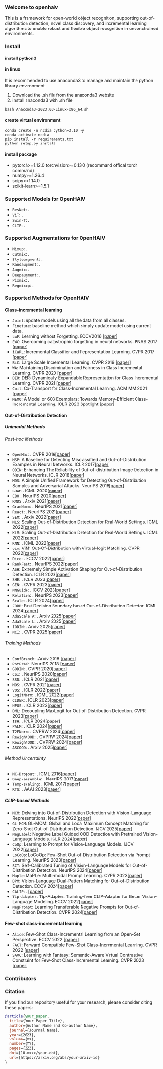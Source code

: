### Welcome to openhaiv

This is a framework for open-world object recognition, supporting out-of-distribution detection, novel class discovery, and incremental learning algorithms to enable robust and flexible object recognition in unconstrained environments.

### Install
#### install python3
#### in linux 
It is recommended to use anaconda3 to manage and maintain the python library environment.
1. Download the .sh file from the anaconda3 website
2. install anaconda3 with .sh file
```
bash Anaconda3-2023.03-Linux-x86_64.sh
```


#### create virtual environment
```
conda create -n ncdia python=3.10 -y
conda activate ncdia
pip install -r requirements.txt
python setup.py install
```

#### install package
* pytorch>=1.12.0 torchvision>=0.13.0 (recommand offical torch command)
* numpy>=1.26.4
* scipy>=1.14.0
* scikit-learn>=1.5.1

### Supported Models for OpenHAIV
- `ResNet`: .
- `ViT`: .
- `Swin-T`: .
- `CLIP`: .

### Supported Augmentations for OpenHAIV

- `Mixup`: .
- `Cutmix`: .
- `Styleaugment`: .
- `Randaugment`: .
- `Augmix`: .
- `Deepaugment`: .
- `Pixmix`: .
- `Regmixup`: .

### Supported Methods for OpenHAIV

#### Class-incremental learning

- `Joint`: update models using all the data from all classes.
- `Finetune`: baseline method which simply update model using current data.
- `LwF`: Learning without Forgetting. ECCV2016 [[paper](https://arxiv.org/abs/1606.09282)]
-  `EWC`: Overcoming catastrophic forgetting in neural networks. PNAS 2017 [[paper](https://arxiv.org/abs/1612.00796)]
-  `iCaRL`: Incremental Classifier and Representation Learning. CVPR 2017 [[paper](https://arxiv.org/abs/1611.07725)]
-  `BiC`: Large Scale Incremental Learning. CVPR 2019 [[paper](https://arxiv.org/abs/1905.13260)]
-  `WA`: Maintaining Discrimination and Fairness in Class Incremental Learning. CVPR 2020 [[paper](https://arxiv.org/abs/1911.07053)]
-  `DER`: DER: Dynamically Expandable Representation for Class Incremental Learning. CVPR 2021 [[paper](https://arxiv.org/abs/2103.16788)]
-  `Coil`: Co-Transport for Class-Incremental Learning. ACM MM 2021 [[paper](https://arxiv.org/abs/2107.12654)]
-  `MEMO`: A Model or 603 Exemplars: Towards Memory-Efficient Class-Incremental Learning. ICLR 2023 Spotlight [[paper](https://openreview.net/forum?id=S07feAlQHgM)]

#### Out-of-Distribution Detection
##### Unimodal Methods
###### Post-hoc Methods
- `OpenMax`: . CVPR 2016[[paper]()]
- `MSP`: A Baseline for Detecting Misclassified and Out-of-Distribution Examples in Neural Networks. ICLR 2017[[paper](https://arxiv.org/abs/1610.02136)]
- `ODIN`: Enhancing The Reliability of Out-of-distribution Image Detection in Neural Networks. ICLR 2018[[paper](https://arxiv.org/abs/1706.02690)]
- `MDS`: A Simple Unified Framework for Detecting Out-of-Distribution Samples and Adversarial Attacks. NeurIPS 2018[[paper](https://arxiv.org/abs/1807.03888)]
- `GRAM` . ICML 2020[[paper]()]
- `EBO` . NeurIPS 2020[[paper]()]
- `RMDS` . Arxiv 2021[[paper]()]
- `GranNorm`: . NeurIPS 2021[[paper]()]
- `React`: . NeurIPS 2021[[paper]()]
- `SEM`: . Arxiv 2022[[paper]()]
- `MLS`: Scaling Out-of-Distribution Detection for Real-World Settings. ICML 2022[[paper](https://arxiv.org/abs/1911.11132)]
- `KLM`: Scaling Out-of-Distribution Detection for Real-World Settings. ICML 2022[[paper](https://arxiv.org/abs/1911.11132)]
- `KNN`: . ICML 2022[[paper]()]
- `vim`: ViM: Out-Of-Distribution with Virtual-logit Matching. CVPR 2022[[paper](https://arxiv.org/abs/2203.10807)]
- `Dice`: . ECCV 2022[[paper]()]
- `RankFeat`: . NeurIPS 2022[[paper]()]
- `ASH`: Extremely Simple Activation Shaping for Out-of-Distribution Detection. ICLR 2023[[paper](https://arxiv.org/abs/2209.09858)]
- `SHE`: . ICLR 2023[[paper]()]
- `GEN`: . CVPR 2023[[paper]()]
- `NNGuide`: . ICCV 2023[[paper]()]
- `Relation`: . NeurIPS 2023[[paper]()]
- `Scale`: . ICLR 2024[[paper]()]
- `FDBD`: Fast Decision Boundary based Out-of-Distribution Detector. ICML 2024[[paper](https://arxiv.org/abs/2312.11536)]
- `AdaScale A`: . Arxiv 2025[[paper]()]
- `AdaScale L`: . Arxiv 2025[[paper]()]
- `IODIN`: . Arxiv 2025[[paper]()]
- `NCI`: . CVPR 2025[[paper]()]
###### Training Methods
- `ConfBranch`: .Arxiv 2018 [[paper]()]
- `RotPred`: .NeurIPS 2018 [[paper]()]
- `GODIN`: . CVPR 2020[[paper]()]
- `CSI`: . NeurIPS 2020[[paper]()]
- `SSD`: . ICLR 2021[[paper]()]
- `MOS`: . CVPR 2021[[paper]()]
- `VOS`: . ICLR 2022[[paper]()]
- `LogitNorm`: . ICML 2022[[paper]()]
- `CIDER`: . ICLR 2023[[paper]()]
- `NPOS`: . ICLR 2023[[paper]()]
- `DML`: Decoupling MaxLogit for Out-of-Distribution Detection. CVPR 2023[[paper](https://openaccess.thecvf.com/content/CVPR2023/papers/Zhang_Decoupling_MaxLogit_for_Out-of-Distribution_Detection_CVPR_2023_paper.pdf)]
- `ISH`: . ICLR 2024[[paper]()]
- `PALM`: . ICLR 2024[[paper]()]
- `T2FNorm`: . CVPRW 2024[[paper]()]
- `RewightOOD`: . CVPRW 2024[[paper]()]
- `RewightOOD`: . CVPRW 2024[[paper]()]
- `ASCOOD`: . Arxiv 2025[[paper]()]
###### Method Uncertainty
- `MC-Dropout`: . ICML 2016[[paper]()]
- `Deep-ensemble`: . NeurIPS 2017[[paper]()]
- `Temp-scaling`: . ICML 2017[[paper]()]
- `RTS`: . AAAI 2023[[paper]()]

##### CLIP-based Methods
- `MCM`: Delving into Out-of-Distribution Detection with Vision-Language Representations. NeurIPS 2022[[paper](https://arxiv.org/abs/2211.13445)]
- `GL-MCM`: GL-MCM: Global and Local Maximum Concept Matching for Zero-Shot Out-of-Distribution Detection. IJCV 2025[[paper](https://arxiv.org/abs/2304.04521)]
- `NegLabel`: Negative Label Guided OOD Detection with Pretrained Vision-Language Models. ICLR 2024[[paper](https://arxiv.org/abs/2403.20078)]
- `CoOp`: Learning to Prompt for Vision-Language Models. IJCV 2022[[paper](https://arxiv.org/abs/2109.01134)]
- `LoCoOp`: LoCoOp: Few-Shot Out-of-Distribution Detection via Prompt Learning. NeurIPS 2023[[paper](https://arxiv.org/abs/2306.01293)]
- `SCT`: Self-Calibrated Tuning of Vision-Language Models for Out-of-Distribution Detection. NeurIPS 2024[[paper](https://arxiv.org/abs/2411.03359)]
- `Maple`: MaPLe: Multi-modal Prompt Learning. CVPR 2023[[paper](https://arxiv.org/abs/2210.03117)]
- `DPM`: Vision-Language Dual-Pattern Matching for Out-of-Distribution Detection. ECCV 2024[[paper](https://www.ecva.net/papers/eccv_2024/papers_ECCV/papers/11399.pdf)]
- `CALIP`: . [[paper]()]
- `Tip-Adapter`: Tip-Adapter: Training-free CLIP-Adapter for Better Vision-Language Modeling. ECCV 2022[[paper](https://arxiv.org/abs/2111.03930)]
- `NegPrompt`: Learning Transferable Negative Prompts for Out-of-Distribution Detection. CVPR 2024[[paper](https://arxiv.org/abs/2404.03248)]

#### Few-shot class-incremental learning
- `Alice`: Few-Shot Class-Incremental Learning from an Open-Set Perspective. ECCV 2022 [[paper](https://arxiv.org/abs/2208.00147)]
- `FACT`: Forward Compatible Few-Shot Class-Incremental Learning. CVPR 2022 [[paper](https://arxiv.org/abs/2203.06953)]
- `SAVC`: Learning with Fantasy: Semantic-Aware Virtual Contrastive Constraint for Few-Shot Class-Incremental Learning. CVPR 2023 [[paper](https://arxiv.org/abs/2304.00426)]

### Contributors

### Citation
If you find our repository useful for your research, please consider citing these papers:
```bibtex
@article{your_paper,
  title={Your Paper Title},
  author={Author Name and Co-author Name},
  journal={Journal Name},
  year={2023},
  volume={XX},
  number={YY},
  pages={ZZZ},
  doi={10.xxxx/your-doi},
  url={https://arxiv.org/abs/your-arxiv-id}
}